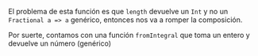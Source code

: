El problema de esta función es que `length` devuelve un `Int` y no un `Fractional a => a` genérico, entonces nos va a romper la composición. 

Por suerte, contamos con una función `fromIntegral` que toma un entero y devuelve un número (genérico)